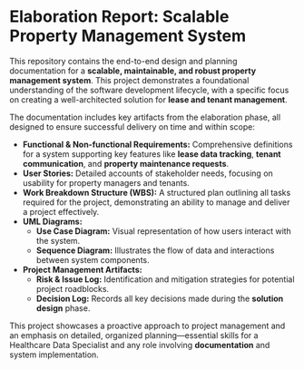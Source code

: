# Elaboration Report: Scalable Property Management System

This repository contains the end-to-end design and planning documentation for a **scalable, maintainable, and robust property management system**. This project demonstrates a foundational understanding of the software development lifecycle, with a specific focus on creating a well-architected solution for **lease and tenant management**.

The documentation includes key artifacts from the elaboration phase, all designed to ensure successful delivery on time and within scope:

* **Functional & Non-functional Requirements:** Comprehensive definitions for a system supporting key features like **lease data tracking**, **tenant communication**, and **property maintenance requests**.
* **User Stories:** Detailed accounts of stakeholder needs, focusing on usability for property managers and tenants.
* **Work Breakdown Structure (WBS):** A structured plan outlining all tasks required for the project, demonstrating an ability to manage and deliver a project effectively.
* **UML Diagrams:**
    * **Use Case Diagram:** Visual representation of how users interact with the system.
    * **Sequence Diagram:** Illustrates the flow of data and interactions between system components.
* **Project Management Artifacts:**
    * **Risk & Issue Log:** Identification and mitigation strategies for potential project roadblocks.
    * **Decision Log:** Records all key decisions made during the **solution design** phase.

This project showcases a proactive approach to project management and an emphasis on detailed, organized planning—essential skills for a Healthcare Data Specialist and any role involving **documentation** and system implementation.
